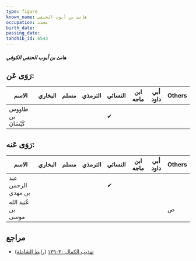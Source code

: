 ```yaml
---
type: figure
known_name: هانئ بن أيوب الحنفي
occupation: محدث
birth_date:
passing_date:
tahdhib_id: 6543
---
```

##### هانئ بن أيوب الحنفي الكوفي

## رَوَى عَن:
| الاسم              | البخاري | مسلم | الترمذي | النسائي | ابن ماجه | أبي داود | Others |
| ------------------ | ------- | ---- | ------- | ------- | -------- | -------- | ------ |
| طاووس بن كَيْسَانَ |         |      |         | ✔       |          |          |        |
## رَوَى عَنه:
| الاسم               | البخاري | مسلم | الترمذي | النسائي | ابن ماجه | أبي داود | Others |
| ------------------- | ------- | ---- | ------- | ------- | -------- | -------- | ------ |
| عبد الرحمن بن مهدي  |         |      |         | ✔       |          |          |        |
| عُبَيد الله بن موسى |         |      |         |         |          |          | ص      |
## مراجع
- [تهذيب الكمال ٣٠-١٣٩](obsidian://open?vault=Tahdhib-al-Kamal&file=Figures/٦٥٤٣-هانئ%20بن%20أيوب%20الحنفي%20الكوفي) ([رابط الشاملة](https://shamela.ws/book/3722/16205))